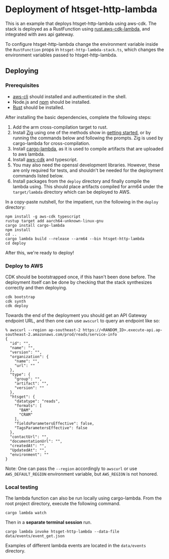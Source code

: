 # Deployment of htsget-http-lambda

This is an example that deploys htsget-http-lambda using aws-cdk. The stack is deployed as a RustFunction
using [rust.aws-cdk-lambda](https://www.npmjs.com/package/rust.aws-cdk-lambda), and integrated with aws
api gateway.

To configure htsget-http-lambda change the environment variable inside the `RustFunction` props in `htsget-http-lambda-stack.ts`, 
which changes the environment variables passed to htsget-http-lambda.

## Deploying

### Prerequisites

* [aws-cli](https://docs.aws.amazon.com/cli/latest/userguide/getting-started-install.html) should installed and authenticated in the shell.
* Node.js and [npm](https://docs.npmjs.com/downloading-and-installing-node-js-and-npm) should be installed.
* [Rust](https://www.rust-lang.org/tools/install) should be installed.

After installing the basic dependencies, complete the following steps:

1. Add the arm cross-compilation target to rust.
3. Install [Zig](https://ziglang.org/) using one of the methods show in [getting started](https://ziglang.org/learn/getting-started/), or by running the commands below and following the prompts. Zig is used by cargo-lambda for cross-compilation.
2. Install [cargo-lambda](https://github.com/cargo-lambda/cargo-lambda), as it is used to compile artifacts that are uploaded to aws lambda.
4. Install [aws-cdk](https://docs.aws.amazon.com/cdk/v2/guide/getting_started.html) and typescript.
5. You may also need the openssl development libraries. However, these are only required for tests, and shouldn't be needed for the deployment commands listed below.
4. Install packages from the `deploy` directory and finally compile the lambda using. This should place artifacts compiled for arm64 under the `target/lambda` directory which can be deployed to AWS.

In a copy-paste nutshell, for the impatient, run the following in the `deploy` directory:

```console
npm install -g aws-cdk typescript
rustup target add aarch64-unknown-linux-gnu
cargo install cargo-lambda
npm install
cd ..
cargo lambda build --release --arm64 --bin htsget-http-lambda
cd deploy
```

After this, we're ready to deploy!

### Deploy to AWS

CDK should be bootstrapped once, if this hasn't been done before. The deployment itself can be done by checking that the stack synthesizes correctly and then deploying.

```console
cdk bootstrap
cdk synth
cdk deploy
```

Towards the end of the deployment you should get an API Gateway endpoint URL, and then one can use `awscurl` to query an endpoint like so:

```
% awscurl --region ap-southeast-2 https://<RANDOM_ID>.execute-api.ap-southeast-2.amazonaws.com/prod/reads/service-info
{
  "id": "",
  "name": "",
  "version": "",
  "organization": {
    "name": "",
    "url": ""
  },
  "type": {
    "group": "",
    "artifact": "",
    "version": ""
  },
  "htsget": {
    "datatype": "reads",
    "formats": [
      "BAM",
      "CRAM"
    ],
    "fieldsParametersEffective": false,
    "TagsParametersEffective": false
  },
  "contactUrl": "",
  "documentationUrl": "",
  "createdAt": "",
  "UpdatedAt": "",
  "environment": ""
}
```

Note: One can pass the `--region` accordingly to `awscurl` or use `AWS_DEFAULT_REGION` environment variable, but `AWS_REGION` is not honored.

### Local testing

The lambda function can also be run locally using cargo-lambda. From the root project directory, execute the following command.
```console
cargo lambda watch
```

Then in a **separate terminal session** run.
```console
cargo lambda invoke htsget-http-lambda --data-file data/events/event_get.json
```

Examples of different lambda events are located in the `data/events` directory.
